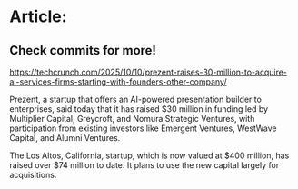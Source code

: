 # Article:

## Check commits for more!
https://techcrunch.com/2025/10/10/prezent-raises-30-million-to-acquire-ai-services-firms-starting-with-founders-other-company/

Prezent, a startup that offers an AI-powered presentation builder to enterprises, said today that it has raised $30 million in funding led by Multiplier Capital, Greycroft, and Nomura Strategic Ventures, with participation from existing investors like Emergent Ventures, WestWave Capital, and Alumni Ventures.

The Los Altos, California, startup, which is now valued at $400 million, has raised over $74 million to date. It plans to use the new capital largely for acquisitions.